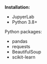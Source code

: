 **Installation:**
- JupyerLab
- Python 3.8+

Python packages:
- pandas
- requests
- BeautifulSoup
- scikit-learn

